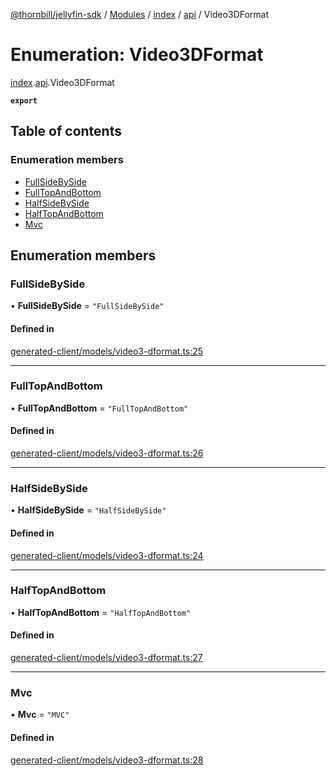 [@thornbill/jellyfin-sdk](../README.md) / [Modules](../modules.md) / [index](../modules/index.md) / [api](../modules/index.api.md) / Video3DFormat

# Enumeration: Video3DFormat

[index](../modules/index.md).[api](../modules/index.api.md).Video3DFormat

**`export`**

## Table of contents

### Enumeration members

- [FullSideBySide](index.api.Video3DFormat.md#fullsidebyside)
- [FullTopAndBottom](index.api.Video3DFormat.md#fulltopandbottom)
- [HalfSideBySide](index.api.Video3DFormat.md#halfsidebyside)
- [HalfTopAndBottom](index.api.Video3DFormat.md#halftopandbottom)
- [Mvc](index.api.Video3DFormat.md#mvc)

## Enumeration members

### FullSideBySide

• **FullSideBySide** = `"FullSideBySide"`

#### Defined in

[generated-client/models/video3-dformat.ts:25](https://github.com/thornbill/jellyfin-sdk-typescript/blob/eb13db7/src/generated-client/models/video3-dformat.ts#L25)

___

### FullTopAndBottom

• **FullTopAndBottom** = `"FullTopAndBottom"`

#### Defined in

[generated-client/models/video3-dformat.ts:26](https://github.com/thornbill/jellyfin-sdk-typescript/blob/eb13db7/src/generated-client/models/video3-dformat.ts#L26)

___

### HalfSideBySide

• **HalfSideBySide** = `"HalfSideBySide"`

#### Defined in

[generated-client/models/video3-dformat.ts:24](https://github.com/thornbill/jellyfin-sdk-typescript/blob/eb13db7/src/generated-client/models/video3-dformat.ts#L24)

___

### HalfTopAndBottom

• **HalfTopAndBottom** = `"HalfTopAndBottom"`

#### Defined in

[generated-client/models/video3-dformat.ts:27](https://github.com/thornbill/jellyfin-sdk-typescript/blob/eb13db7/src/generated-client/models/video3-dformat.ts#L27)

___

### Mvc

• **Mvc** = `"MVC"`

#### Defined in

[generated-client/models/video3-dformat.ts:28](https://github.com/thornbill/jellyfin-sdk-typescript/blob/eb13db7/src/generated-client/models/video3-dformat.ts#L28)
